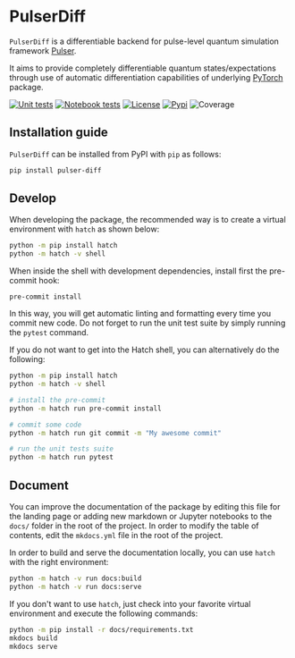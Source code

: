 # PulserDiff

`PulserDiff` is a differentiable backend for pulse-level quantum simulation framework [Pulser](https://github.com/pasqal-io/Pulser).

It aims to provide completely differentiable quantum states/expectations through use of automatic differentiation capabilities of underlying [PyTorch](https://pytorch.org/) package.


[![Unit tests](https://github.com/pasqal-io/pulser-diff/actions/workflows/test.yml/badge.svg)](https://github.com/pasqal-io/pulser-diff/actions/workflows/test.yml)
[![Notebook tests](https://github.com/pasqal-io/pulser-diff/actions/workflows/test_notebooks.yml/badge.svg)](https://github.com/pasqal-io/pulser-diff/actions/workflows/test_notebooks.yml)
[![License](https://img.shields.io/badge/License-Apache_2.0-blue.svg)](https://opensource.org/licenses/Apache-2.0)
[![Pypi](https://badge.fury.io/py/pulser-diff.svg)](https://pypi.org/project/pulser-diff/)
![Coverage](https://img.shields.io/codecov/c/github/pasqal-io/pulser-diff?style=flat-square)


## Installation guide

`PulserDiff` can be installed from PyPI with `pip` as follows:

```bash
pip install pulser-diff
```


## Develop

When developing the package, the recommended way is to create a virtual environment with `hatch` as shown below:

```bash
python -m pip install hatch
python -m hatch -v shell
```

When inside the shell with development dependencies, install first the pre-commit hook:
```
pre-commit install
```

In this way, you will get automatic linting and formatting every time you commit new code. Do not
forget to run the unit test suite by simply running the `pytest` command.

If you do not want to get into the Hatch shell, you can alternatively do the following:

```bash
python -m pip install hatch
python -m hatch -v shell

# install the pre-commit
python -m hatch run pre-commit install

# commit some code
python -m hatch run git commit -m "My awesome commit"

# run the unit tests suite
python -m hatch run pytest

```

## Document

You can improve the documentation of the package by editing this file for the landing page or adding new
markdown or Jupyter notebooks to the `docs/` folder in the root of the project. In order to modify the
table of contents, edit the `mkdocs.yml` file in the root of the project.

In order to build and serve the documentation locally, you can use `hatch` with the right environment:

```bash
python -m hatch -v run docs:build
python -m hatch -v run docs:serve
```

If you don't want to use `hatch`, just check into your favorite virtual environment and
execute the following commands:

```bash
python -m pip install -r docs/requirements.txt
mkdocs build
mkdocs serve
```
